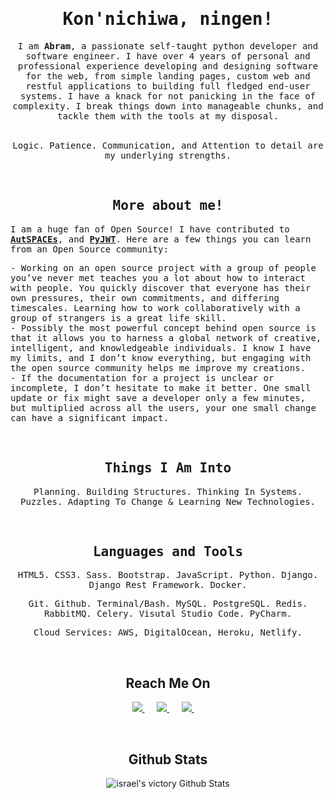 <h1 align="center"><samp> Kon'nichiwa, ningen! </samp></h1>

<div align="center">
  <samp>I am <b>Abram</b>, a passionate self-taught python developer and software engineer. I have over 4 years of personal and professional experience developing   and designing software for the web, from simple landing pages, custom web and restful applications to building full fledged end-user systems. I have a   knack for not panicking in the face of complexity. I break things down into manageable chunks, and tackle them with the tools at my disposal.</samp>
</div>

<br />

<p align="center"><samp>Logic. Patience. Communication, and Attention to detail are my underlying strengths. </samp></p>

<br />

<h2 align="center"><samp>More about me!</samp></h2>

<samp>I am a huge fan of Open Source! I have contributed to **[AutSPACEs](https://github.com/alan-turing-institute/AutSPACEs/)**, and **[PyJWT](https://github.com/jpadilla/pyjwt/)**. Here are a few things you can learn from an Open Source community:</samp>

<samp>- Working on an open source project with a group of people you’ve never met teaches you a lot about how to interact with people. You quickly discover that everyone has their own pressures, their own commitments, and differing timescales. Learning how to work collaboratively with a group of strangers is a great life skill.</samp> <br />
<samp>- Possibly the most powerful concept behind open source is that it allows you to harness a global network of creative, intelligent, and knowledgeable individuals. I know I have my limits, and I don’t know everything, but engaging with the open source community helps me improve my creations.</samp> <br />
<samp>- If the documentation for a project is unclear or incomplete, I don’t hesitate to make it better. One small update or fix might save a developer only a <samp>few minutes, but multiplied across all the users, your one small change can have a significant impact.</samp>

<br />

<h2 align="center"><samp>Things I Am Into </samp></h2>

<p align="center"><samp>Planning. Building Structures. Thinking In Systems. <br /> Puzzles. Adapting To Change & Learning New Technologies. </samp></p>

<br />

<h2 align="center"><samp>Languages and Tools </samp></h2>

<div align="center">
  <p align="center">
    <samp>HTML5. CSS3. Sass. Bootstrap. JavaScript. Python. Django. Django Rest Framework. Docker.</samp>
  </p>
</div>

<div align="center">
  <p align="center">
    <samp>Git. Github. Terminal/Bash. MySQL. PostgreSQL. Redis. RabbitMQ. Celery. Visutal Studio Code. PyCharm. </samp>
  </p>
</div>


<div align="center">
  <p align="center">
    <samp>Cloud Services: AWS, DigitalOcean, Heroku, Netlify. </samp>
  </p>
</div>

<br />

<h2  align="center">Reach Me On</h2>

<p align="center">
  <a target="_blank"href="https://linkedin.com/in/abraham-israel">
    <img src="https://img.shields.io/badge/linkedin-%230077B5.svg?&style=for-the-badge&logo=linkedin&logoColor=white" />
  </a>&nbsp;&nbsp;&nbsp;&nbsp;
  
  <a target="_blank" href="https://twitter.com/israelabraham_">
    <img src="https://img.shields.io/badge/twitter-%231DA1F2.svg?&style=for-the-badge&logo=twitter&logoColor=white" />
  </a>&nbsp;&nbsp;&nbsp;&nbsp;
  
  <a href="mailto:israelvictory87@gmail.com?subject=Hello%20Abram,%20From%20Github">
    <img src="https://img.shields.io/badge/gmail-%23D14836.svg?&style=for-the-badge&logo=gmail&logoColor=white" />
  </a>&nbsp;&nbsp;&nbsp;&nbsp;
</p>


<br />

<h2  align="center">Github Stats</h2>

<div align="center">
  <img alt="israel's victory Github Stats" src="https://github-readme-stats.vercel.app/api?username=israelabraham&show_icons=true&theme=gotham"/>
</div>
